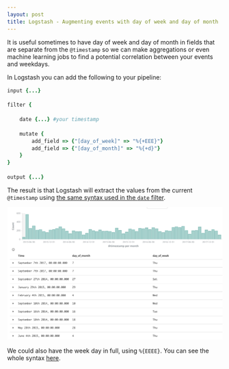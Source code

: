 ```yaml
---
layout: post
title: Logstash - Augmenting events with day of week and day of month 
---
```


It is useful sometimes to have day of week and day of month in fields that are separate from the `@timestamp` so we can make aggregations or even machine learning jobs to find a potential correlation between your events and weekdays.

In Logstash you can add the following to your pipeline:

```ruby
input {...}

filter {

    date {...} #your timestamp

    mutate {
        add_field => {"[day_of_week]" => "%{+EEE}"}
        add_field => {"[day_of_month]" => "%{+d}"}
    }
}

output {...}
```

The result is that Logstash will extract the values from the current `@timestamp` using [the same syntax used in the `date` filter](https://www.elastic.co/guide/en/logstash/current/plugins-filters-date.html#plugins-filters-date-match). 

![](/images/2018-05-28/day-of-week-logstash.jpg)


We could also have the week day in full, using `%{EEEE}`. You can see the whole syntax [here](https://www.elastic.co/guide/en/logstash/current/plugins-filters-date.html#plugins-filters-date-match).
